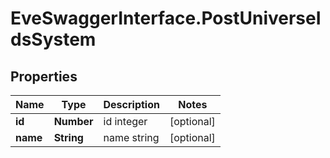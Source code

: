 # EveSwaggerInterface.PostUniverseIdsSystem

## Properties
Name | Type | Description | Notes
------------ | ------------- | ------------- | -------------
**id** | **Number** | id integer | [optional] 
**name** | **String** | name string | [optional] 


